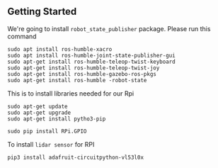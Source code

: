 ## Getting Started

We're going to install `robot_state_publisher` package. Please run this command
```
sudo apt install ros-humble-xacro
sudo apt install ros-humble-joint-state-publisher-gui
sudo apt-get install ros-humble-teleop-twist-keyboard
sudo apt-get install ros-humble-teleop-twist-joy
sudo apt-get install ros-humble-gazebo-ros-pkgs
sudo apt-get install ros-humble -robot-state
```

This is to install libraries needed for our Rpi
```
sudo apt-get update
sudo apt-get upgrade
sudo apt-get install pytho3-pip

sudo pip install RPi.GPIO  
```

To install `lidar sensor` for RPI
```
pip3 install adafruit-circuitpython-vl53l0x
```
